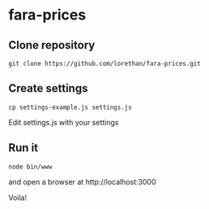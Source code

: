 # fara-prices

## Clone repository
    git clone https://github.com/lorethan/fara-prices.git

## Create settings
    cp settings-example.js settings.js
Edit settings.js with your settings

## Run it
    node bin/www
and open a browser at
    http://localhost:3000

Voila!